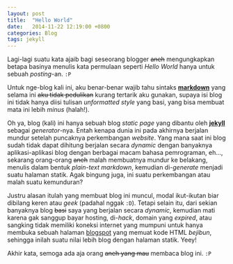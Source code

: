 ```yaml
---
layout: post
title:  "Hello World"
date:   2014-11-22 12:19:00 +0800
categories: Blog
tags: jekyll
---
```

Lagi-lagi suatu kata ajaib bagi seseorang blogger <s>aneh</s> mengungkapkan betapa basinya menulis kata permulaan seperti *Hello World* hanya untuk sebuah *posting*-an. `:P`

Untuk nge-blog kali ini, aku benar-benar wajib tahu sintaks **[markdown](http://en.wikipedia.org/wiki/Markdown)** yang selama ini <s>aku tidak pedulikan</s> kurang tertarik aku gunakan, supaya isi blog ini tidak hanya diisi tulisan *unformatted style* yang basi, yang bisa membuat mata ini lebih *minus* (halah!).

<!--more-->
Oh ya, blog (kali) ini hanya sebuah blog *static page* yang dibantu oleh **[jekyll]** sebagai *generator*-nya. Entah kenapa dunia ini pada akhirnya berjalan mundur setelah puncaknya perkembangan *website*. Yang mana saat ini blog sudah tidak dapat dihitung berjalan secara *dynamic* dengan banyaknya aplikasi-aplikasi blog dengan berbagai macam bahasa pemrograman, eh..., sekarang orang-orang <s>aneh</s> malah membuatnya mundur ke belakang, menulis dalam bentuk *plain-text markdown*, kemudian di-*generate* menjadi suatu halaman statik. Agak bingung juga, ini suatu perkembangan atau malah suatu kemunduran?

Justru alasan itulah yang membuat blog ini muncul, modal ikut-ikutan biar dibilang keren atau *geek* (padahal nggak `:D`). Tetapi selain itu, dari sekian banyaknya blog <s>basi</s> saya yang berjalan secara *dynamic*, kemudian mati karena gak sanggup bayar hosting, di-*hack*, domain yang *expired*, atau sangking tidak memiliki koneksi internet yang mumpuni untuk hanya membuka sebuah halaman [blogspot] yang memuat kode HTML *bejibun*, sehingga inilah suatu nilai lebih blog dengan halaman statik. Yeey!

Akhir kata, semoga ada aja orang <s>aneh yang mau</s> membaca blog ini. `:P`

[jekyll]:http://jekyllrb.com/
[blogspot]:http://www.blogger.com